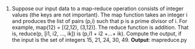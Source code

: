 1) Suppose our input data to a map-reduce operation consists of integer values (the keys are not important). The map function takes an integer i and produces the list of pairs (p,i) such that p is a prime divisor of i. For example, map(12) = [(2,12), (3,12)]. The reduce function is addition. That is, reduce(p, [i1, i2, ..., ik]) is (p,i1 + i2 +...+ ik). Compute the output, if the input is the set of integers 15, 21, 24, 30, 49. **Output**: mapreduce.py
